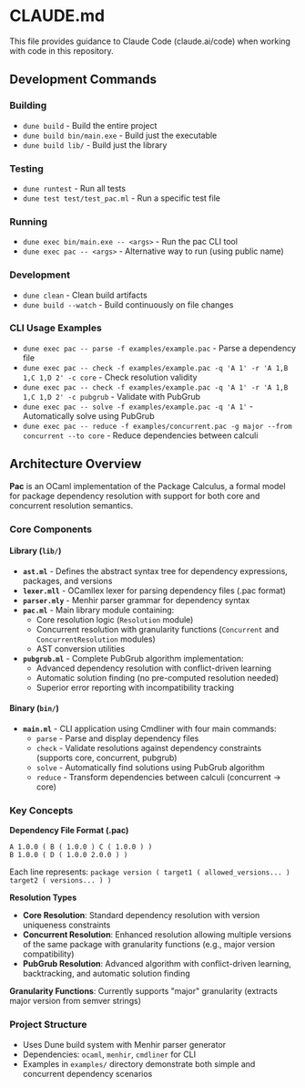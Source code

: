 # CLAUDE.md

This file provides guidance to Claude Code (claude.ai/code) when working with code in this repository.

## Development Commands

### Building
- `dune build` - Build the entire project
- `dune build bin/main.exe` - Build just the executable
- `dune build lib/` - Build just the library

### Testing
- `dune runtest` - Run all tests
- `dune test test/test_pac.ml` - Run a specific test file

### Running
- `dune exec bin/main.exe -- <args>` - Run the pac CLI tool
- `dune exec pac -- <args>` - Alternative way to run (using public name)

### Development
- `dune clean` - Clean build artifacts
- `dune build --watch` - Build continuously on file changes

### CLI Usage Examples
- `dune exec pac -- parse -f examples/example.pac` - Parse a dependency file
- `dune exec pac -- check -f examples/example.pac -q 'A 1' -r 'A 1,B 1,C 1,D 2' -c core` - Check resolution validity
- `dune exec pac -- check -f examples/example.pac -q 'A 1' -r 'A 1,B 1,C 1,D 2' -c pubgrub` - Validate with PubGrub
- `dune exec pac -- solve -f examples/example.pac -q 'A 1'` - Automatically solve using PubGrub
- `dune exec pac -- reduce -f examples/concurrent.pac -g major --from concurrent --to core` - Reduce dependencies between calculi

## Architecture Overview

**Pac** is an OCaml implementation of the Package Calculus, a formal model for package dependency resolution with support for both core and concurrent resolution semantics.

### Core Components

#### Library (`lib/`)
- **`ast.ml`** - Defines the abstract syntax tree for dependency expressions, packages, and versions
- **`lexer.mll`** - OCamllex lexer for parsing dependency files (.pac format)  
- **`parser.mly`** - Menhir parser grammar for dependency syntax
- **`pac.ml`** - Main library module containing:
  - Core resolution logic (`Resolution` module)
  - Concurrent resolution with granularity functions (`Concurrent` and `ConcurrentResolution` modules)
  - AST conversion utilities
- **`pubgrub.ml`** - Complete PubGrub algorithm implementation:
  - Advanced dependency resolution with conflict-driven learning
  - Automatic solution finding (no pre-computed resolution needed)
  - Superior error reporting with incompatibility tracking

#### Binary (`bin/`)
- **`main.ml`** - CLI application using Cmdliner with four main commands:
  - `parse` - Parse and display dependency files
  - `check` - Validate resolutions against dependency constraints (supports core, concurrent, pubgrub)
  - `solve` - Automatically find solutions using PubGrub algorithm
  - `reduce` - Transform dependencies between calculi (concurrent → core)

### Key Concepts

**Dependency File Format (.pac)**
```
A 1.0.0 ( B ( 1.0.0 ) C ( 1.0.0 ) )
B 1.0.0 ( D ( 1.0.0 2.0.0 ) )
```
Each line represents: `package version ( target1 ( allowed_versions... ) target2 ( versions... ) )`

**Resolution Types**
- **Core Resolution**: Standard dependency resolution with version uniqueness constraints
- **Concurrent Resolution**: Enhanced resolution allowing multiple versions of the same package with granularity functions (e.g., major version compatibility)
- **PubGrub Resolution**: Advanced algorithm with conflict-driven learning, backtracking, and automatic solution finding

**Granularity Functions**: Currently supports "major" granularity (extracts major version from semver strings)

### Project Structure
- Uses Dune build system with Menhir parser generator
- Dependencies: `ocaml`, `menhir`, `cmdliner` for CLI
- Examples in `examples/` directory demonstrate both simple and concurrent dependency scenarios